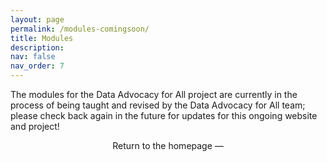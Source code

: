 ```yaml
---
layout: page
permalink: /modules-comingsoon/
title: Modules
description: 
nav: false
nav_order: 7
---
```


The modules for the Data Advocacy for All project are currently in the process of being taught and revised by the Data Advocacy for All team; please check back again in the future for updates for this ongoing website and project!

<center>
<sl-button-group label="Alignment">
  <sl-button href="https://da4all.github.io/">Return to the homepage</sl-button>
  <sl-button href="https://da4all.github.io/">—</sl-button>
</sl-button-group>
</center>
